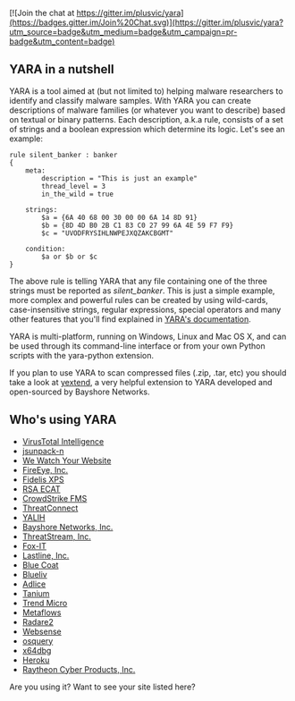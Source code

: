 [![Join the chat at https://gitter.im/plusvic/yara](https://badges.gitter.im/Join%20Chat.svg)](https://gitter.im/plusvic/yara?utm_source=badge&utm_medium=badge&utm_campaign=pr-badge&utm_content=badge)


## YARA in a nutshell

YARA is a tool aimed at (but not limited to) helping malware researchers to
identify and classify malware samples. With YARA you can create descriptions of
malware families (or whatever you want to describe) based on textual or binary
patterns. Each description, a.k.a rule, consists of a set of strings and a
boolean expression which determine its logic. Let's see an example:

```
rule silent_banker : banker
{
    meta:
        description = "This is just an example"
        thread_level = 3
        in_the_wild = true

    strings:
        $a = {6A 40 68 00 30 00 00 6A 14 8D 91}
        $b = {8D 4D B0 2B C1 83 C0 27 99 6A 4E 59 F7 F9}
        $c = "UVODFRYSIHLNWPEJXQZAKCBGMT"

    condition:
        $a or $b or $c
}
```

The above rule is telling YARA that any file containing one of the three strings
must be reported as *silent_banker*. This is just a simple example, more
complex and powerful rules can be created by using wild-cards, case-insensitive
strings, regular expressions, special operators and many other features that
you'll find explained in [YARA's documentation](http://yara.readthedocs.org/).

YARA is multi-platform, running on Windows, Linux and Mac OS X, and can be used
through its command-line interface or from your own Python scripts with the
yara-python extension.

If you plan to use YARA to scan compressed files (.zip, .tar, etc) you should
take a look at [yextend](https://github.com/BayshoreNetworks/yextend), a very
helpful extension to YARA developed and open-sourced by Bayshore Networks.

## Who's using YARA

* [VirusTotal Intelligence](https://www.virustotal.com/intelligence/)
* [jsunpack-n](http://jsunpack.jeek.org/)
* [We Watch Your Website](http://www.wewatchyourwebsite.com/)
* [FireEye, Inc.](http://www.fireeye.com)
* [Fidelis XPS](http://www.fidelissecurity.com/network-security-appliance/Fidelis-XPS)
* [RSA ECAT](http://www.emc.com/security/rsa-ecat.htm)
* [CrowdStrike FMS](https://github.com/CrowdStrike/CrowdFMS)
* [ThreatConnect](http://www.threatconnect.com)
* [YALIH](https://github.com/Masood-M/YALIH)
* [Bayshore Networks, Inc.](http://www.bayshorenetworks.com)
* [ThreatStream, Inc.](http://threatstream.com)
* [Fox-IT](https://www.fox-it.com)
* [Lastline, Inc.](http://www.lastline.com)
* [Blue Coat](http://www.bluecoat.com/products/malware-analysis-appliance)
* [Blueliv](http://www.blueliv.com)
* [Adlice](http://www.adlice.com/)
* [Tanium](http://www.tanium.com/)
* [Trend Micro](http://www.trendmicro.com)
* [Metaflows](http://www.metaflows.com)
* [Radare2](http://rada.re)
* [Websense](http://www.websense.com)
* [osquery](http://www.osquery.io)
* [x64dbg](http://x64dbg.com)
* [Heroku](https://heroku.com)
* [Raytheon Cyber Products, Inc.](http://www.raytheoncyber.com/capabilities/products/sureview-threatprotection/)

Are you using it? Want to see your site listed here?
